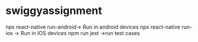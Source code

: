# swiggyassignment

npx react-native run-android->  Run in android devices
npx react-native run-ios -> Run in IOS devices
npm run jest ->run test cases



